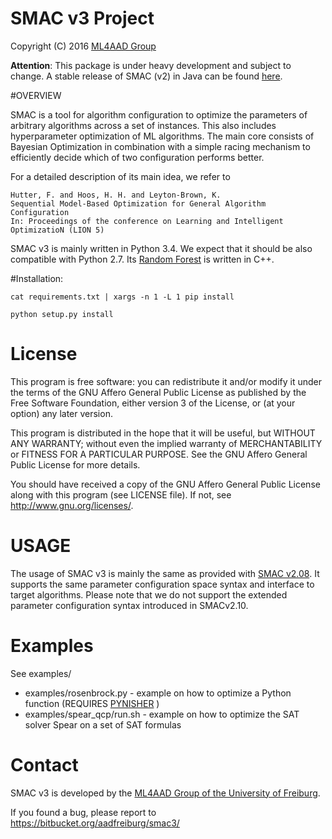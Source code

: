 # SMAC v3 Project

Copyright (C) 2016  [ML4AAD Group](http://www.ml4aad.org/)

__Attention__: This package is under heavy development and subject to change. 
A stable release of SMAC (v2) in Java can be found [here](http://www.cs.ubc.ca/labs/beta/Projects/SMAC/).

#OVERVIEW

SMAC is a tool for algorithm configuration 
to optimize the parameters of arbitrary algorithms across a set of instances.
This also includes hyperparameter optimization of ML algorithms.
The main core consists of Bayesian Optimization in combination with a simple racing mechanism to
efficiently decide which of two configuration performs better.

For a detailed description of its main idea,
we refer to

    Hutter, F. and Hoos, H. H. and Leyton-Brown, K.
    Sequential Model-Based Optimization for General Algorithm Configuration
    In: Proceedings of the conference on Learning and Intelligent OptimizatioN (LION 5)


SMAC v3 is mainly written in Python 3.4. We expect that it should be also compatible with Python 2.7. 
Its [Random Forest](https://bitbucket.org/aadfreiburg/random_forest_run) is written in C++.

#Installation:

    cat requirements.txt | xargs -n 1 -L 1 pip install
    
    python setup.py install
    
# License

This program is free software: you can redistribute it and/or modify
it under the terms of the GNU Affero General Public License as
published by the Free Software Foundation, either version 3 of the
License, or (at your option) any later version.

This program is distributed in the hope that it will be useful,
but WITHOUT ANY WARRANTY; without even the implied warranty of
MERCHANTABILITY or FITNESS FOR A PARTICULAR PURPOSE.  See the
GNU Affero General Public License for more details.

You should have received a copy of the GNU Affero General Public License
along with this program (see LICENSE file). 
If not, see <http://www.gnu.org/licenses/>.

# USAGE

The usage of SMAC v3 is mainly the same as provided with [SMAC v2.08](www.cs.ubc.ca/labs/beta/Projects/SMAC/v2.08.00/manual.pdf).
It supports the same parameter configuration space syntax and interface to target algorithms.
Please note that we do not support the extended parameter configuration syntax introduced in SMACv2.10.

# Examples

See examples/

  * examples/rosenbrock.py - example on how to optimize a Python function (REQUIRES [PYNISHER](https://github.com/sfalkner/pynisher) )
  * examples/spear_qcp/run.sh - example on how to optimize the SAT solver Spear on a set of SAT formulas
 
# Contact
 
SMAC v3 is developed by the [ML4AAD Group of the University of Freiburg](http://www.ml4aad.org/).

If you found a bug, please report to https://bitbucket.org/aadfreiburg/smac3/
